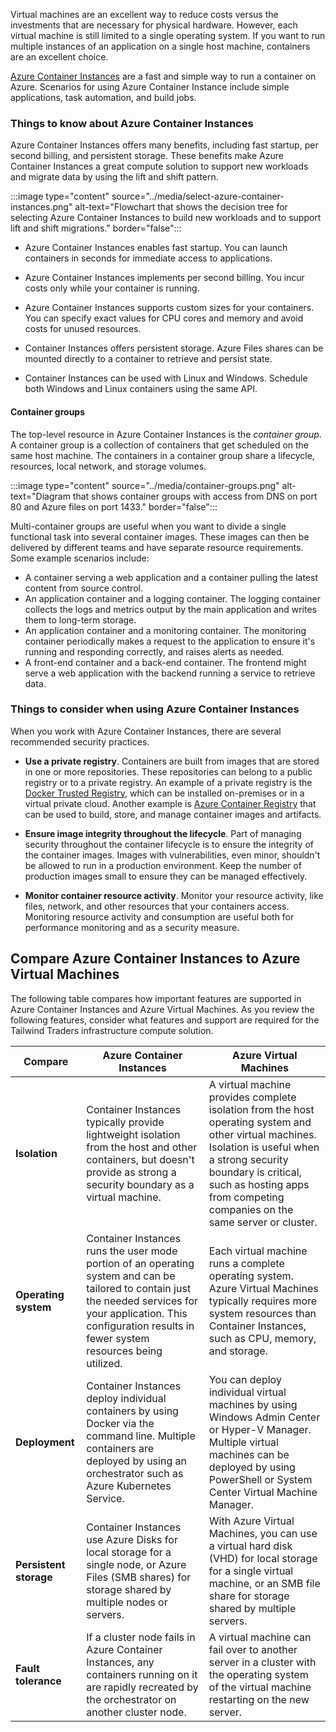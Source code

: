 Virtual machines are an excellent way to reduce costs versus the investments that are necessary for physical hardware. However, each virtual machine is still limited to a single operating system. If you want to run multiple instances of an application on a single host machine, containers are an excellent choice.

[Azure Container Instances](/azure/container-instances/container-instances-overview) are a fast and simple way to run a container on Azure. Scenarios for using Azure Container Instance include simple applications, task automation, and build jobs.

### Things to know about Azure Container Instances

Azure Container Instances offers many benefits, including fast startup, per second billing, and persistent storage. These benefits make Azure Container Instances a great compute solution to support new workloads and migrate data by using the lift and shift pattern.  

:::image type="content" source="../media/select-azure-container-instances.png" alt-text="Flowchart that shows the decision tree for selecting Azure Container Instances to build new workloads and to support lift and shift migrations." border="false":::

- Azure Container Instances enables fast startup. You can launch containers in seconds for immediate access to applications.

- Azure Container Instances implements per second billing. You incur costs only while your container is running.

- Azure Container Instances supports custom sizes for your containers. You can specify exact values for CPU cores and memory and avoid costs for unused resources.

- Container Instances offers persistent storage. Azure Files shares can be mounted directly to a container to retrieve and persist state.

- Container Instances can be used with Linux and Windows. Schedule both Windows and Linux containers using the same API.

#### Container groups

The top-level resource in Azure Container Instances is the _container group_. A container group is a collection of containers that get scheduled on the same host machine. The containers in a container group share a lifecycle, resources, local network, and storage volumes.

:::image type="content" source="../media/container-groups.png" alt-text="Diagram that shows container groups with access from DNS on port 80 and Azure files on port 1433." border="false":::

Multi-container groups are useful when you want to divide a single functional task into several container images. These images can then be delivered by different teams and have separate resource requirements. Some example scenarios include:
- A container serving a web application and a container pulling the latest content from source control.
- An application container and a logging container. The logging container collects the logs and metrics output by the main application and writes them to long-term storage.
- An application container and a monitoring container. The monitoring container periodically makes a request to the application to ensure it's running and responding correctly, and raises alerts as needed.
- A front-end container and a back-end container. The frontend might serve a web application with the backend running a service to retrieve data.

### Things to consider when using Azure Container Instances

When you work with Azure Container Instances, there are several recommended security practices.

- **Use a private registry**. Containers are built from images that are stored in one or more repositories. These repositories can belong to a public registry or to a private registry. An example of a private registry is the [Docker Trusted Registry](https://docs.docker.com/datacenter/dtr/), which can be installed on-premises or in a virtual private cloud. Another example is [Azure Container Registry](/azure/container-registry/) that can be used to build, store, and manage container images and artifacts. 

- **Ensure image integrity throughout the lifecycle**. Part of managing security throughout the container lifecycle is to ensure the integrity of the container images. Images with vulnerabilities, even minor, shouldn't be allowed to run in a production environment. Keep the number of production images small to ensure they can be managed effectively.

- **Monitor container resource activity**. Monitor your resource activity, like files, network, and other resources that your containers access. Monitoring resource activity and consumption are useful both for performance monitoring and as a security measure.

## Compare Azure Container Instances to Azure Virtual Machines

The following table compares how important features are supported in Azure Container Instances and Azure Virtual Machines. As you review the following features, consider what features and support are required for the Tailwind Traders infrastructure compute solution.

| Compare | Azure Container Instances | Azure Virtual Machines |
| --- | --- | --- |
| **Isolation** | Container Instances typically provide lightweight isolation from the host and other containers, but doesn't provide as strong a security boundary as a virtual machine.| A virtual machine provides complete isolation from the host operating system and other virtual machines. Isolation is useful when a strong security boundary is critical, such as hosting apps from competing companies on the same server or cluster. |
| **Operating system** | Container Instances runs the user mode portion of an operating system and can be tailored to contain just the needed services for your application. This configuration results in fewer system resources being utilized.| Each virtual machine runs a complete operating system. Azure Virtual Machines typically requires more system resources than Container Instances, such as CPU, memory, and storage. |
| **Deployment** | Container Instances deploy individual containers by using Docker via the command line. Multiple containers are deployed by using an orchestrator such as Azure Kubernetes Service.| You can deploy individual virtual machines by using Windows Admin Center or Hyper-V Manager. Multiple virtual machines can be deployed by using PowerShell or System Center Virtual Machine Manager. |
| **Persistent storage** | Container Instances use Azure Disks for local storage for a single node, or Azure Files (SMB shares) for storage shared by multiple nodes or servers. | With Azure Virtual Machines, you can use a virtual hard disk (VHD) for local storage for a single virtual machine, or an SMB file share for storage shared by multiple servers. |
| **Fault tolerance** | If a cluster node fails in Azure Container Instances, any containers running on it are rapidly recreated by the orchestrator on another cluster node. | A virtual machine can fail over to another server in a cluster with the operating system of the virtual machine restarting on the new server. |